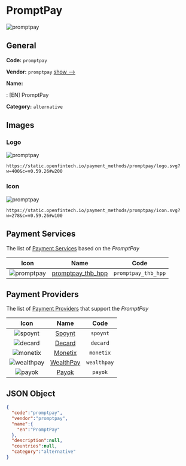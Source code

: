 
# PromptPay 
![promptpay](https://static.openfintech.io/payment_methods/promptpay/logo.svg?w=400&c=v0.59.26#w200)  

## General 
**Code:** `promptpay` 
 
**Vendor:** `promptpay` [show -->](/vendors/promptpay/) 
 
**Name:** 
 
:	[EN] PromptPay 
 
**Category:** `alternative` 
 

## Images 

### Logo 
![promptpay](https://static.openfintech.io/payment_methods/promptpay/logo.svg?w=400&c=v0.59.26#w200)  

```
https://static.openfintech.io/payment_methods/promptpay/logo.svg?w=400&c=v0.59.26#w200
```  

### Icon 
![promptpay](https://static.openfintech.io/payment_methods/promptpay/icon.svg?w=278&c=v0.59.26#w100)  

```
https://static.openfintech.io/payment_methods/promptpay/icon.svg?w=278&c=v0.59.26#w100
```  

## Payment Services 
 
The list of [Payment Services](/payment-services/) based on the _PromptPay_ 

|Icon|Name|Code| 
|:---:|:---:|:---:| 
|![promptpay](https://static.openfintech.io/payment_methods/promptpay/icon.svg?w=278&c=v0.59.26#w100) |[promptpay_thb_hpp](/payment-services/promptpay_thb_hpp/)|`promptpay_thb_hpp`| 
 

## Payment Providers 
 
The list of [Payment Providers](/payment-providers/) that support the _PromptPay_ 

|Icon|Name|Code| 
|:---:|:---:|:---:| 
|![spoynt](https://static.openfintech.io/payment_providers/spoynt/icon.svg?w=278&c=v0.59.26#w100) |[Spoynt](/payment-providers/spoynt/)|`spoynt`| 
|![decard](https://static.openfintech.io/payment_providers/decard/icon.svg?w=278&c=v0.59.26#w100) |[Decard](/payment-providers/decard/)|`decard`| 
|![monetix](https://static.openfintech.io/payment_providers/monetix/icon.png?w=278&c=v0.59.26#w100) |[Monetix](/payment-providers/monetix/)|`monetix`| 
|![wealthpay](https://static.openfintech.io/payment_providers/wealthpay/icon.png?w=278&c=v0.59.26#w100) |[WealthPay](/payment-providers/wealthpay/)|`wealthpay`| 
|![payok](https://static.openfintech.io/payment_providers/payok/icon.png?w=278&c=v0.59.26#w100) |[Payok](/payment-providers/payok/)|`payok`| 
 

## JSON Object 

```json
{
  "code":"promptpay",
  "vendor":"promptpay",
  "name":{
    "en":"PromptPay"
  },
  "description":null,
  "countries":null,
  "category":"alternative"
}
```  
